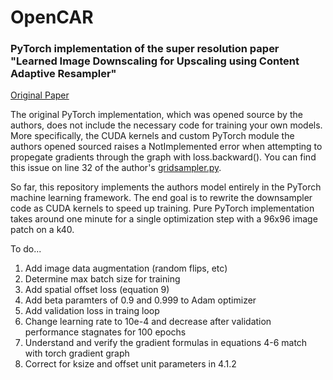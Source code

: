 # OpenCAR

### PyTorch implementation of the super resolution paper "Learned Image Downscaling for Upscaling using Content Adaptive Resampler"

[Original Paper](https://arxiv.org/abs/1907.12904)

The original PyTorch implementation, which was opened source by the authors, does not include the necessary code for training your own models. More specifically, the CUDA kernels and custom PyTorch module the authors opened sourced raises a NotImplemented error when attempting to propegate gradients through the graph with loss.backward(). You can find this issue on line 32 of the author's [gridsampler.py](https://github.com/sunwj/CAR/blob/master/adaptive_gridsampler/gridsampler.py).

So far, this repository implements the authors model entirely in the PyTorch machine learning framework. The end goal is to rewrite the downsampler code as CUDA kernels to speed up training. Pure PyTorch implementation takes around one minute for a single optimization step with a 96x96 image patch on a k40.

To do...
1. Add image data augmentation (random flips, etc)
2. Determine max batch size for training
3. Add spatial offset loss (equation 9)
4. Add beta paramters of 0.9 and 0.999 to Adam optimizer
5. Add validation loss in traing loop
6. Change learning rate to 10e-4 and decrease after validation performance stagnates for 100 epochs
7. Understand and verify the gradient formulas in equations 4-6 match with torch gradient graph
8. Correct for ksize and offset unit parameters in 4.1.2
